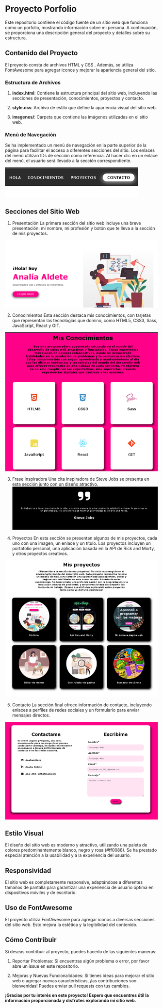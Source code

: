 # Proyecto Porfolio

Este repositorio contiene el código fuente de un sitio web que funciona como un porfolio, mostrando información sobre mi persona. A continuación, se proporciona una descripción general del proyecto y detalles sobre su estructura.

## Contenido del Proyecto

El proyecto consta de archivos HTML y CSS . Además, se utiliza FontAwesome para agregar iconos y mejorar la apariencia general del sitio.

### Estructura de Archivos

1. **index.html**: Contiene la estructura principal del sitio web, incluyendo las secciones de presentación, conocimientos, proyectos y contacto.

2. **style.css**: Archivo de estilo que define la apariencia visual del sitio web.

3. **imagenes/**: Carpeta que contiene las imágenes utilizadas en el sitio web.

### Menú de Navegación
Se ha implementado un menú de navegación en la parte superior de la página para facilitar el acceso a diferentes secciones del sitio. Los enlaces del menú utilizan IDs de sección como referencia. Al hacer clic en un enlace del menú, el usuario será llevado a la sección correspondiente.

![menu de navegación](imagenes/Readme-menu.png)

## Secciones del Sitio Web

1. Presentación
La primera sección del sitio web incluye una breve presentación: mi nombre, mi profesión y botón que te lleva a la sección de mis proyectos.

![sección presentación](imagenes/readme-presentacion.png)

2. Conocimientos
Esta sección destaca mis conocimientos, con tarjetas que representan las tecnologías que domino, como HTML5, CSS3, Sass, JavaScript, React y GIT.

![sección conocimientos](imagenes/readme-conocimientos.png)

3. Frase Inspiradora
Una cita inspiradora de Steve Jobs se presenta en esta sección junto con un diseño atractivo.
![seección frase](imagenes/readme-frase.png)

4. Proyectos
En esta sección se presentan algunos de mis proyectos, cada uno con una imagen, un enlace y un título. Los proyectos incluyen un portafolio personal, una aplicación basada en la API de Rick and Morty, y otros proyectos creativos.

![sección proyectos](imagenes/readme.proyectos.png)

5. Contacto
La sección final ofrece información de contacto, incluyendo enlaces a perfiles de redes sociales y un formulario para enviar mensajes directos.

![sección contacto](imagenes/readme-contacto.png)

## Estilo Visual

El diseño del sitio web es moderno y atractivo, utilizando una paleta de colores predominantemente blanco, negro y rosa (#ff0088). Se ha prestado especial atención a la usabilidad y a la experiencia del usuario.

## Responsividad

El sitio web es completamente responsive, adaptándose a diferentes tamaños de pantalla para garantizar una experiencia de usuario óptima en dispositivos móviles y de escritorio.

## Uso de FontAwesome

El proyecto utiliza FontAwesome para agregar iconos a diversas secciones del sitio web. Esto mejora la estética y la legibilidad del contenido.

## Cómo Contribuir

Si deseas contribuir al proyecto, puedes hacerlo de las siguientes maneras:

1. Reportar Problemas: Si encuentras algún problema o error, por favor abre un issue en este repositorio.

2. Mejoras y Nuevas Funcionalidades: Si tienes ideas para mejorar el sitio web o agregar nuevas características, ¡las contribuciones son bienvenidas! Puedes enviar pull requests con tus cambios.

**¡Gracias por tu interés en este proyecto! Espero que encuentres útil la información proporcionada y disfrutes explorando mi sitio web.**